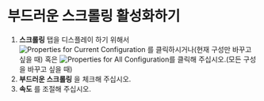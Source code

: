 # 부드러운 스크롤링 활성화하기

1. **스크롤링** 탭을 디스플레이 하기 위해서
![Properties for Current Configuration](../../images/properties..png)
를 클릭하시거나(현재 구성만 바꾸고 싶을 때) 혹은
![Properties for All Configuration](../../images/allproperties..png)를 클릭해
주십시오.(모든 구성을 바꾸고 싶을 때)
2. **부드러운 스크롤링** 을 체크해 주십시오.
3. **속도** 를 조절해 주십시오.
